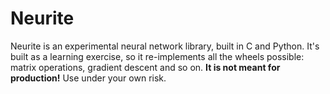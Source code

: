 # Neurite
Neurite is an experimental neural network library, built in C and Python. It's built as a learning exercise, so it re-implements all the wheels possible: matrix operations, gradient descent and so on. __It is not meant for production!__ Use under your own risk.
